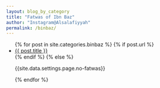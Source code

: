 ```yaml
---
layout: blog_by_category
title: "Fatwas of Ibn Baz"
author: "Instagram@Alsalafiyyah"
permalink: /binbaz/
---
```


<article class="post">
<ul class="posts">
  {% for post in site.categories.binbaz %}
    {% if post.url %}
    <li><a href="{{ post.url }}">{{ post.title }}</a>
    </li>
    {% endif %}
    {% else %}
    <p>{{site.data.settings.page.no-fatwas}}</p>
  {% endfor %}
</ul>
</article>
